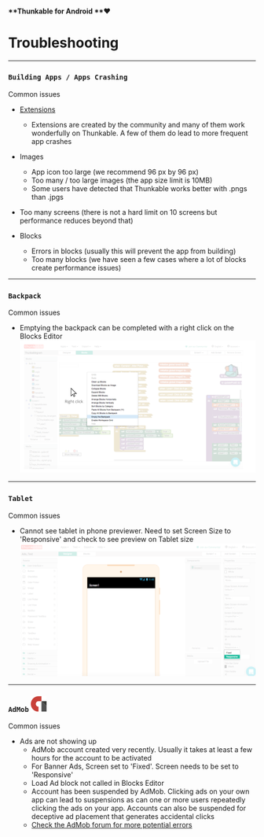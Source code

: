 #### **Thunkable for Android **❤

# Troubleshooting

---

### `Building Apps / Apps Crashing`

Common issues

* [Extensions](/Android/extensions.md)

  * Extensions are created by the community and many of them work wonderfully on Thunkable.  A few of them do lead to more frequent app crashes

* Images

  * App icon too large \(we recommend 96 px by 96 px\)
  * Too many / too large images \(the app size limit is 10MB\)
  * Some users have detected that Thunkable works better with .pngs than .jpgs

* Too many screens \(there is not a hard limit on 10 screens but performance reduces beyond that\)

* Blocks

  * Errors in blocks \(usually this will prevent the app from building\)
  * Too many blocks \(we have seen a few cases where a lot of blocks create performance issues\)

---

### `Backpack`

Common issues

* Emptying the backpack can be completed with a right click on the Blocks Editor![](/assets/empty-backpack.png)

---

### `Tablet`

Common issues

* Cannot see tablet in phone previewer. Need to set Screen Size to 'Responsive' and check to see preview on Tablet size![](/assets/tablet-screen-fig-1.png)

---

### `AdMob` ![](/assets/admob-icon.png)

Common issues

* Ads are not showing up
  * AdMob account created very recently. Usually it takes at least a few hours for the account to be activated
  * For Banner Ads, Screen set to 'Fixed'. Screen needs to be set to 'Responsive'
  * Load Ad block not called in Blocks Editor
  * Account has been suspended by AdMob. Clicking ads on your own app can lead to suspensions as can one or more users repeatedly clicking the ads on your app. Accounts can also be suspended for deceptive ad placement that generates accidental clicks
  * [Check the AdMob forum for more potential errors](https://community.thunkable.com/c/professional/admob)



